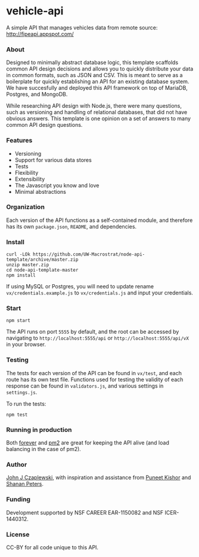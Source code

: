 # vehicle-api
A simple API that manages vehicles data from remote source: http://fipeapi.appspot.com/

### About
Designed to minimally abstract database logic, this template scaffolds common API design decisions
and allows you to quickly distribute your data in common formats, such as JSON and CSV. This is meant to serve as a boilerplate for quickly establishing an API for an existing database system. We have succesfully and deployed this API framework on top of MariaDB, Postgres, and MongoDB.

While researching API design with Node.js, there were many questions, such as versioning and handling of relational databases, that did not have obvious answers. This template is one opinion on a set of answers to many common API design questions.

### Features
+ Versioning
+ Support for various data stores
+ Tests
+ Flexibility
+ Extensibility
+ The Javascript you know and love
+ Minimal abstractions


### Organization
Each version of the API functions as a self-contained module, and therefore has its own ````package.json````, ````README````, and dependencies.


### Install
````
curl -LOk https://github.com/UW-Macrostrat/node-api-template/archive/master.zip
unzip master.zip
cd node-api-template-master
npm install
````

If using MySQL or Postgres, you will need to update rename ````vx/credentials.example.js```` to ````vx/credentials.js```` and input your credentials.


### Start
````
npm start
````

The API runs on port ````5555```` by default, and the root can be accessed by navigating to ````http://localhost:5555/api```` or ````http://localhost:5555/api/vX```` in your browser.


### Testing
The tests for each version of the API can be found in ````vx/test````, and each route has its own test file. Functions used for testing the validity of each response can be found in ````validators.js````, and various settings in ````settings.js````.

To run the tests:

````
npm test
````

### Running in production
Both [forever](https://github.com/foreverjs/forever) and [pm2](https://github.com/Unitech/pm2) are great for keeping the API alive (and load balancing in the case of pm2).


### Author
[John J Czaplewski](https://github.com/jczaplew), with inspiration and assistance from [Puneet Kishor](http://punkish.org) and [Shanan Peters](http://strata.geology.wisc.edu).

### Funding
Development supported by NSF CAREER EAR-1150082 and NSF ICER-1440312.

### License
CC-BY for all code unique to this API.
